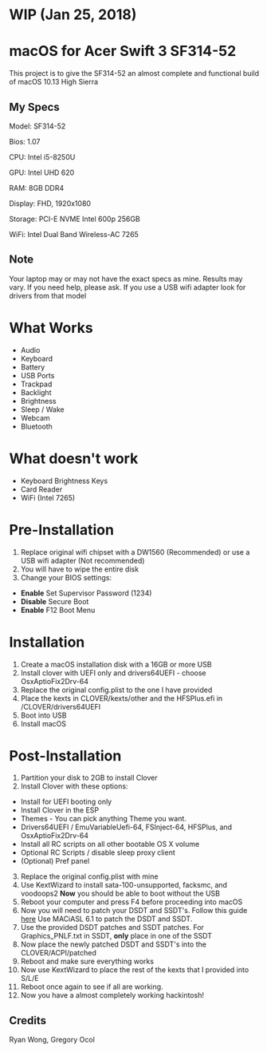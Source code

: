 # WIP (Jan 25, 2018)
# macOS for Acer Swift 3 SF314-52 
This project is to give the SF314-52 an almost complete and functional build of macOS 10.13 High Sierra

## My Specs 
Model: SF314-52

Bios: 1.07

CPU: Intel i5-8250U

GPU: Intel UHD 620

RAM: 8GB DDR4 

Display: FHD, 1920x1080

Storage: PCI-E NVME Intel 600p 256GB 

WiFi: Intel Dual Band Wireless-AC 7265

## Note
Your laptop may or may not have the exact specs as mine. Results may vary. If you need help, please ask.
If you use a USB wifi adapter look for drivers from that model

# What Works
- Audio
- Keyboard
- Battery
- USB Ports
- Trackpad
- Backlight
- Brightness
- Sleep / Wake
- Webcam
- Bluetooth

# What doesn't work

- Keyboard Brightness Keys
- Card Reader
- WiFi (Intel 7265)

# Pre-Installation
1. Replace original wifi chipset with a DW1560 (Recommended) or use a USB wifi adapter (Not recommended)
2. You will have to wipe the entire disk 
3. Change your BIOS settings: 
  - **Enable** Set Supervisor Password (1234)
  - **Disable** Secure Boot
  - **Enable** F12 Boot Menu 
  
# Installation
1. Create a macOS installation disk with a 16GB or more USB
2. Install clover with UEFI only and drivers64UEFI - choose OsxAptioFix2Drv-64
3. Replace the original config.plist to the one I have provided
4. Place the kexts in CLOVER/kexts/other and the HFSPlus.efi in /CLOVER/drivers64UEFI
5. Boot into USB
6. Install macOS

# Post-Installation
1. Partition your disk to 2GB to install Clover 
2. Install Clover with these options: 
  - Install for UEFI booting only
  - Install Clover in the ESP
  - Themes - You can pick anything Theme you want.
  - Drivers64UEFI / EmuVariableUefi-64, FSInject-64, HFSPlus, and OsxAptioFix2Drv-64
  - Install all RC scripts on all other bootable OS X volume
  - Optional RC Scripts / disable sleep proxy client
  - (Optional) Pref panel
3. Replace the original config.plist with mine
4. Use KextWizard to install sata-100-unsupported, facksmc, and voodoops2
**Now** you should be able to boot without the USB
5. Reboot your computer and press F4 before proceeding into macOS
6. Now you will need to patch your DSDT and SSDT's. Follow this guide [here](https://www.tonymacx86.com/threads/guide-patching-laptop-dsdt-ssdts.152573/) Use MACiASL 6.1 to patch the DSDT and SSDT. 
7. Use the provided DSDT patches and SSDT patches. For Graphics_PNLF.txt in SSDT, **only** place in one of the SSDT 
8. Now place the newly patched DSDT and SSDT's into the CLOVER/ACPI/patched
9. Reboot and make sure everything works
10. Now use KextWizard to place the rest of the kexts that I provided into S/L/E 
11. Reboot once again to see if all are working. 
12. Now you have a almost completely working hackintosh!

## Credits
Ryan Wong, Gregory Ocol
